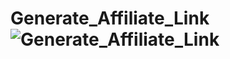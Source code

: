 # Generate_Affiliate_Link![Generate_Affiliate_Link](https://user-images.githubusercontent.com/96166795/153868028-d5d76a6c-bdbb-4446-b373-821c087052cd.jpg)
